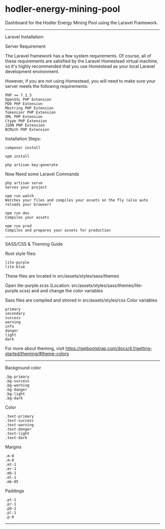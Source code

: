 # hodler-energy-mining-pool

Dashboard for the Hodler Energy Mining Pool using the Laravel Framework.

---

Laravel Installation:

Server Requirement

The Laravel framework has a few system requirements. Of course, all of these requirements are satisfied by the Laravel Homestead virtual machine, so it's highly recommended that you use Homestead as your local Laravel development environment.

However, if you are not using Homestead, you will need to make sure your server meets the following requirements:

    PHP >= 7.1.3
    OpenSSL PHP Extension
    PDO PHP Extension
    Mbstring PHP Extension
    Tokenizer PHP Extension
    XML PHP Extension
    Ctype PHP Extension
    JSON PHP Extension
    BCMath PHP Extension

Installation Steps:

    composer install

    npm install

    php artisan key:generate

Now Need some Laravel Commands

    php artisan serve
    Serves your project

    npm run watch
    Watches your files and compiles your assets on the fly (also auto reloads your browser)

    npm run dev
    Compiles your assets

    npm run prod
    Compiles and prepares your assets for production


---

SASS/CSS & Theming Guide

Root style files:

    lite-purple
    lite-blue

These files are located in src/assets/styles/sass/themes

Open lite-purple.scss (Location: src/assets/styles/sass/themes/lite-purple.scss) and and change the color variables

Sass files are compiled and strored in src/assets/styles/css
Color variables

    primary
    secondary
    success
    warning
    info
    danger
    light
    dark

For more about theming, visit https://getbootstrap.com/docs/4.1/getting-started/theming/#theme-colors

---


Background color

    .bg-primary
    .bg-success
    .bg-warning
    .bg-danger
    .bg-light
    .bg-dark


Color

    .text-primary
    .text-success
    .text-warning
    .text-danger
    .text-light
    .text-dark

Margins

    .m-0
    .m-0
    .mt-1
    .mr-1
    .mb-1
    .ml-1
    .mb-05

Paddings

    .pt-1
    .pr-1
    .pb-1
    .pl-1
    .p-0

---
